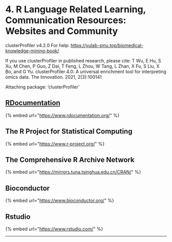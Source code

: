 # 4. R Language Related Learning, Communication Resources: Websites and Community

clusterProfiler v4.2.0 For help: https://yulab-smu.top/biomedical-knowledge-mining-book/

If you use clusterProfiler in published research, please cite: T Wu, E Hu, S Xu, M Chen, P Guo, Z Dai, T Feng, L Zhou, W Tang, L Zhan, X Fu, S Liu, X Bo, and G Yu. clusterProfiler 4.0: A universal enrichment tool for interpreting omics data. The Innovation. 2021, 2(3):100141

Attaching package: ‘clusterProfiler’

## [RDocumentation](https://www.rdocumentation.org)

{% embed url="https://www.rdocumentation.org/" %}



## The R Project for Statistical Computing

{% embed url="https://www.r-project.org/" %}

## The Comprehensive R Archive Network

{% embed url="https://mirrors.tuna.tsinghua.edu.cn/CRAN/" %}

## Bioconductor

{% embed url="https://www.bioconductor.org/" %}

## **Rstudio**

{% embed url="https://www.rstudio.com/" %}

****
